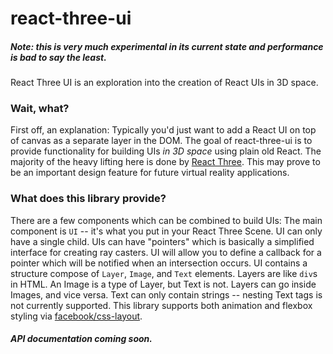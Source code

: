 # react-three-ui
##### Note: this is very much experimental in its current state and performance is bad to say the least.
React Three UI is an exploration into the creation of React UIs in 3D space.

### Wait, what?
First off, an explanation: Typically you'd just want to add a React UI on top of canvas as a separate layer in the DOM. The goal of react-three-ui is to provide functionality for building UIs *in 3D space* using plain old React. The majority of the heavy lifting here is done by [React Three](https://github.com/Izzimach/react-three). This may prove to be an important design feature for future virtual reality applications.

### What does this library provide?
There are a few components which can be combined to build UIs: The main component is `UI` -- it's what you put in your React Three Scene. UI can only have a single child. UIs can have "pointers" which is basically a simplified interface for creating ray casters. UI will allow you to define a callback for a pointer which will be notified when an intersection occurs. UI contains a structure compose of `Layer`, `Image`, and `Text` elements. Layers are like `div`s in HTML. An Image is a type of Layer, but Text is not. Layers can go inside Images, and vice versa. Text can only contain strings -- nesting Text tags is not currently supported. This library supports both animation and flexbox styling via [facebook/css-layout](https://github.com/facebook/css-layout).

##### API documentation coming soon.
